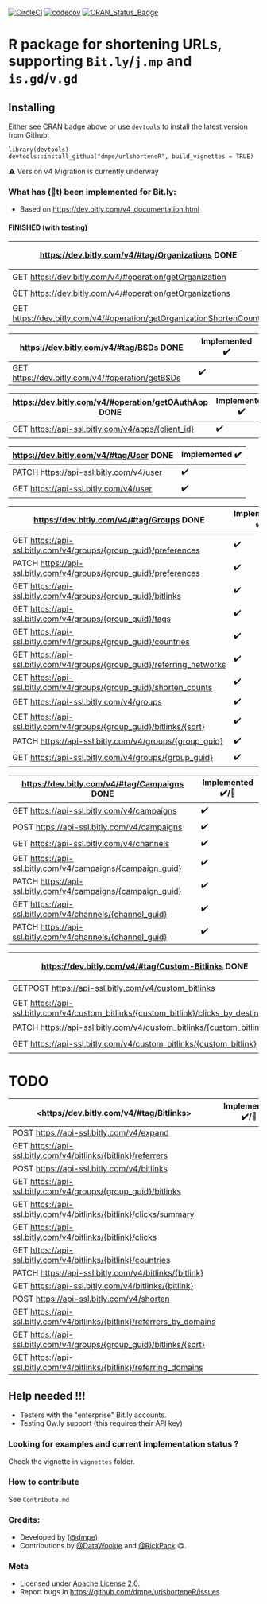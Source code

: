 [![CircleCI](https://circleci.com/gh/dmpe/urlshorteneR/tree/master.svg?style=svg)](https://circleci.com/gh/dmpe/urlshorteneR/tree/master)
[![codecov](https://codecov.io/gh/dmpe/urlshorteneR/branch/master/graph/badge.svg)](https://codecov.io/gh/dmpe/urlshorteneR)
[![CRAN_Status_Badge](http://www.r-pkg.org/badges/version/urlshorteneR)](http://cran.r-project.org/package=urlshorteneR)

R package for shortening URLs, supporting `Bit.ly`/`j.mp` and `is.gd`/`v.gd` 
=======

## Installing

Either see CRAN badge above or use `devtools` to install the latest version from Github:

```
library(devtools)
devtools::install_github("dmpe/urlshorteneR", build_vignettes = TRUE)
```

:warning: Version v4 Migration is currently underway

### What has (🚫t) been implemented for Bit.ly:

- Based on <https://dev.bitly.com/v4_documentation.html>

#### FINISHED (with testing)
 
<https://dev.bitly.com/v4/#tag/Organizations> DONE | Implemented :heavy_check_mark:
------------ | -------------
GET https://dev.bitly.com/v4/#operation/getOrganization | :heavy_check_mark:
GET https://dev.bitly.com/v4/#operation/getOrganizations | :heavy_check_mark:
GET https://dev.bitly.com/v4/#operation/getOrganizationShortenCounts | :heavy_check_mark:

<https://dev.bitly.com/v4/#tag/BSDs> DONE | Implemented :heavy_check_mark:
----------- | -------------
GET https://dev.bitly.com/v4/#operation/getBSDs | :heavy_check_mark:

<https://dev.bitly.com/v4/#operation/getOAuthApp> DONE | Implemented :heavy_check_mark:
------------- | ------------- 
GET https://api-ssl.bitly.com/v4/apps/{client_id} | :heavy_check_mark: 

<https://dev.bitly.com/v4/#tag/User> DONE | Implemented :heavy_check_mark:
------------- | -------------
PATCH https://api-ssl.bitly.com/v4/user | :heavy_check_mark:
GET https://api-ssl.bitly.com/v4/user | :heavy_check_mark: 

<https://dev.bitly.com/v4/#tag/Groups> DONE | Implemented :heavy_check_mark:
------------- | -------------
GET https://api-ssl.bitly.com/v4/groups/{group_guid}/preferences | :heavy_check_mark:
PATCH https://api-ssl.bitly.com/v4/groups/{group_guid}/preferences | :heavy_check_mark: 
GET https://api-ssl.bitly.com/v4/groups/{group_guid}/bitlinks | :heavy_check_mark: 
GET https://api-ssl.bitly.com/v4/groups/{group_guid}/tags | :heavy_check_mark:
GET https://api-ssl.bitly.com/v4/groups/{group_guid}/countries | :heavy_check_mark:
GET https://api-ssl.bitly.com/v4/groups/{group_guid}/referring_networks | :heavy_check_mark:
GET https://api-ssl.bitly.com/v4/groups/{group_guid}/shorten_counts | :heavy_check_mark:
GET https://api-ssl.bitly.com/v4/groups | :heavy_check_mark:
GET https://api-ssl.bitly.com/v4/groups/{group_guid}/bitlinks/{sort} | :heavy_check_mark:
PATCH https://api-ssl.bitly.com/v4/groups/{group_guid} | :heavy_check_mark:
GET https://api-ssl.bitly.com/v4/groups/{group_guid}  | :heavy_check_mark:

<https://dev.bitly.com/v4/#tag/Campaigns> DONE | Implemented :heavy_check_mark:/🚫
------------- | -------------
GET https://api-ssl.bitly.com/v4/campaigns | :heavy_check_mark:
POST https://api-ssl.bitly.com/v4/campaigns | :heavy_check_mark:
GET https://api-ssl.bitly.com/v4/channels | :heavy_check_mark:
GET https://api-ssl.bitly.com/v4/campaigns/{campaign_guid} | :heavy_check_mark:
PATCH https://api-ssl.bitly.com/v4/campaigns/{campaign_guid} | :heavy_check_mark:
GET https://api-ssl.bitly.com/v4/channels/{channel_guid} | :heavy_check_mark:
PATCH https://api-ssl.bitly.com/v4/channels/{channel_guid} | :heavy_check_mark:

<https://dev.bitly.com/v4/#tag/Custom-Bitlinks> DONE | Implemented :heavy_check_mark:/🚫
------------- | -------------
GETPOST https://api-ssl.bitly.com/v4/custom_bitlinks | :heavy_check_mark:
GET https://api-ssl.bitly.com/v4/custom_bitlinks/{custom_bitlink}/clicks_by_destination | :heavy_check_mark:
PATCH https://api-ssl.bitly.com/v4/custom_bitlinks/{custom_bitlink} | :heavy_check_mark:
GET https://api-ssl.bitly.com/v4/custom_bitlinks/{custom_bitlink} | :heavy_check_mark:

# TODO

<https//dev.bitly.com/v4/#tag/Bitlinks> | Implemented :heavy_check_mark:/🚫
------------- | -------------
POST https://api-ssl.bitly.com/v4/expand | 
GET https://api-ssl.bitly.com/v4/bitlinks/{bitlink}/referrers |
POST https://api-ssl.bitly.com/v4/bitlinks |
GET https://api-ssl.bitly.com/v4/groups/{group_guid}/bitlinks |
GET https://api-ssl.bitly.com/v4/bitlinks/{bitlink}/clicks/summary | 
GET https://api-ssl.bitly.com/v4/bitlinks/{bitlink}/clicks | 
GET https://api-ssl.bitly.com/v4/bitlinks/{bitlink}/countries | 
PATCH https://api-ssl.bitly.com/v4/bitlinks/{bitlink} | 
GET https://api-ssl.bitly.com/v4/bitlinks/{bitlink} | 
POST https://api-ssl.bitly.com/v4/shorten | 
GET https://api-ssl.bitly.com/v4/bitlinks/{bitlink}/referrers_by_domains | 
GET https://api-ssl.bitly.com/v4/groups/{group_guid}/bitlinks/{sort} | 
GET https://api-ssl.bitly.com/v4/bitlinks/{bitlink}/referring_domains |


## Help needed !!!

- Testers with the "enterprise" Bit.ly accounts. 
- Testing Ow.ly support (this requires their API key)

### Looking for examples and current implementation status ?

Check the vignette in `vignettes` folder.

### How to contribute 

See `Contribute.md`

### Credits:

- Developed by ([@dmpe](https://www.github.com/dmpe))
- Contributions by [@DataWookie](https://github.com/DataWookie) and [@RickPack](https://github.com/RickPack) :yum:. 

### Meta

- Licensed under [Apache License 2.0](https://tldrlegal.com/license/apache-license-2.0-%28apache-2.0%29).
- Report bugs in <https://github.com/dmpe/urlshorteneR/issues>.


